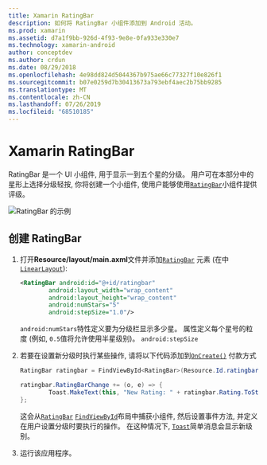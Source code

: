 ```yaml
---
title: Xamarin RatingBar
description: 如何将 RatingBar 小组件添加到 Android 活动。
ms.prod: xamarin
ms.assetid: d7a1f9bb-926d-4f93-9e8e-0fa933e330e7
ms.technology: xamarin-android
author: conceptdev
ms.author: crdun
ms.date: 08/29/2018
ms.openlocfilehash: 4e98dd824d5044367b975ae66c77327f10e826f1
ms.sourcegitcommit: b07e0259d7b30413673a793ebf4aec2b75bb9285
ms.translationtype: MT
ms.contentlocale: zh-CN
ms.lasthandoff: 07/26/2019
ms.locfileid: "68510185"
---
```

# <a name="xamarinandroid-ratingbar"></a>Xamarin RatingBar

RatingBar 是一个 UI 小组件, 用于显示一到五个星的分级。 用户可在本部分中的星形上选择分级轻按, 你将创建一个小组件, 使用户能够使用[`RatingBar`](xref:Android.Widget.RatingBar)小组件提供评级。

![RatingBar 的示例](ratingbar-images/01-ratingbar.png)


## <a name="creating-a-ratingbar"></a>创建 RatingBar

1. 打开**Resource/layout/main.axml**文件并添加[`RatingBar`](xref:Android.Widget.RatingBar)
   元素 (在中[`LinearLayout`](xref:Android.Widget.LinearLayout)):

    ```xml
    <RatingBar android:id="@+id/ratingbar"
            android:layout_width="wrap_content"
            android:layout_height="wrap_content"
            android:numStars="5"
            android:stepSize="1.0"/>
    ```
   `android:numStars`特性定义要为分级栏显示多少星。 属性定义每个星号的粒度 (例如, `0.5`值将允许使用半星级别)。 `android:stepSize`

2. 若要在设置新分级时执行某些操作, 请将以下代码添加到[`OnCreate()`](xref:Android.App.Activity.OnCreate*)
   付款方式

    ```csharp
    RatingBar ratingbar = FindViewById<RatingBar>(Resource.Id.ratingbar);

    ratingbar.RatingBarChange += (o, e) => {
            Toast.MakeText(this, "New Rating: " + ratingbar.Rating.ToString (), ToastLength.Short).Show ();
    };
    ```

    这会从[`RatingBar`](xref:Android.Widget.RatingBar) [`FindViewById`](xref:Android.App.Activity.FindViewById*)布局中捕获小组件, 然后设置事件方法, 并定义在用户设置分级时要执行的操作。 在这种情况下, [`Toast`](xref:Android.Widget.Toast)简单消息会显示新级别。

3.  运行该应用程序。

